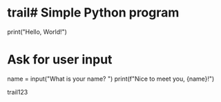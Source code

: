 # trail# Simple Python program
print("Hello, World!")

# Ask for user input
name = input("What is your name? ")
print(f"Nice to meet you, {name}!")

trail123
